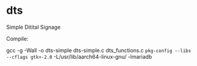 # dts
Simple Ditital Signage

Compile:

gcc -g -Wall -o dts-simple dts-simple.c dts_functions.c  `pkg-config --libs --cflags gtk+-2.0` -L/usr/lib/aarch64-linux-gnu/ -lmariadb
